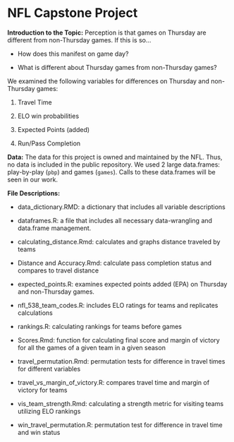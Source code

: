 # NFL Capstone Project

**Introduction to the Topic:** Perception is that games on Thursday are different from non-Thursday games. If this is so…

* How does this manifest on game day? 

* What is different about Thursday games from non-Thursday games? 

We examined the following variables for differences on Thursday and non-Thursday games:

1. Travel Time

2. ELO win probabilities 

3. Expected Points (added)

4. Run/Pass Completion

**Data:** The data for this project is owned and maintained by the NFL. Thus, no data is included in the public repository. We used 2 large data.frames: play-by-play (`pbp`) and games (`games`).  Calls to these data.frames will be seen in our work. 

**File Descriptions:**

* data_dictionary.RMD: a dictionary that includes all variable descriptions 

* dataframes.R: a file that includes all necessary data-wrangling and data.frame management. 

* calculating_distance.Rmd: calculates and graphs distance traveled by teams

* Distance and Accuracy.Rmd: calculate pass completion status and compares to  travel distance 

* expected_points.R: examines expected points added (EPA) on Thursday and non-Thursday games. 

* nfl_538_team_codes.R: includes ELO ratings for teams and replicates calculations

* rankings.R: calculating rankings for teams before games 

* Scores.Rmd: function for calculating final score and margin of victory for all the games of a given team in a given season

* travel_permutation.Rmd: permutation tests for difference in travel times for different variables 

* travel_vs_margin_of_victory.R: compares travel time and margin of victory for teams

* vis_team_strength.Rmd: calculating a strength metric for visiting teams utilizing ELO rankings 

* win_travel_permutation.R: permutation test for difference in travel time and win status







